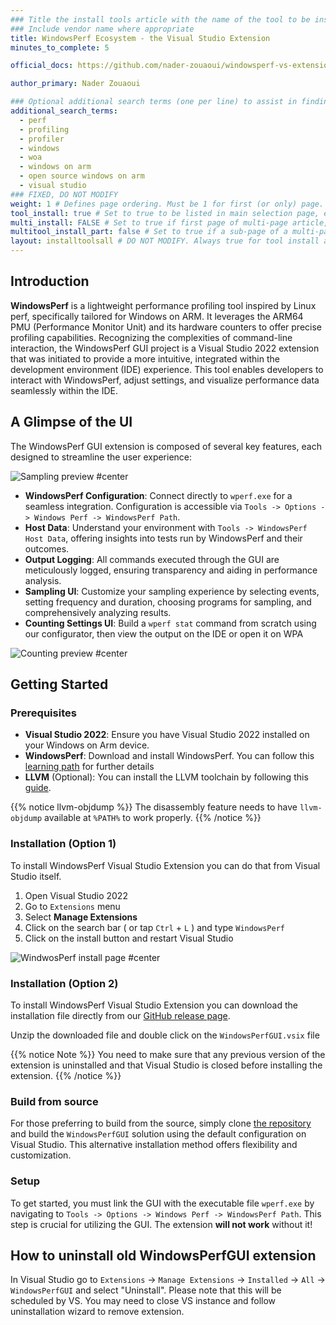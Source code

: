 ```yaml
---
### Title the install tools article with the name of the tool to be installed
### Include vendor name where appropriate
title: WindowsPerf Ecosystem - the Visual Studio Extension
minutes_to_complete: 5

official_docs: https://github.com/nader-zouaoui/windowsperf-vs-extension

author_primary: Nader Zouaoui

### Optional additional search terms (one per line) to assist in finding the article
additional_search_terms:
  - perf
  - profiling
  - profiler
  - windows
  - woa
  - windows on arm
  - open source windows on arm
  - visual studio
### FIXED, DO NOT MODIFY
weight: 1 # Defines page ordering. Must be 1 for first (or only) page.
tool_install: true # Set to true to be listed in main selection page, else false
multi_install: FALSE # Set to true if first page of multi-page article, else false
multitool_install_part: false # Set to true if a sub-page of a multi-page article, else false
layout: installtoolsall # DO NOT MODIFY. Always true for tool install articles
---
```


## Introduction

**WindowsPerf** is a lightweight performance profiling tool inspired by Linux perf, specifically tailored for Windows on ARM. It leverages the ARM64 PMU (Performance Monitor Unit) and its hardware counters to offer precise profiling capabilities. Recognizing the complexities of command-line interaction, the WindowsPerf GUI project is a Visual Studio 2022 extension that was initiated to provide a more intuitive, integrated within the development environment (IDE) experience. This tool enables developers to interact with WindowsPerf, adjust settings, and visualize performance data seamlessly within the IDE.

## A Glimpse of the UI

The WindowsPerf GUI extension is composed of several key features, each designed to streamline the user experience:

![Sampling preview #center](../_images/wperf-vs-extension-sampling-preview.png)

- **WindowsPerf Configuration**: Connect directly to `wperf.exe` for a seamless integration. Configuration is accessible via `Tools -> Options -> Windows Perf -> WindowsPerf Path`.
- **Host Data**: Understand your environment with `Tools -> WindowsPerf Host Data`, offering insights into tests run by WindowsPerf and their outcomes.
- **Output Logging**: All commands executed through the GUI are meticulously logged, ensuring transparency and aiding in performance analysis.
- **Sampling UI**: Customize your sampling experience by selecting events, setting frequency and duration, choosing programs for sampling, and comprehensively analyzing results.
- **Counting Settings UI**: Build a `wperf stat` command from scratch using our configurator, then view the output on the IDE or open it on WPA

![Counting preview #center](../_images/wperf-vs-extension-counting-preview.png)

## Getting Started

### Prerequisites

- **Visual Studio 2022**: Ensure you have Visual Studio 2022 installed on your Windows on Arm device.
- **WindowsPerf**: Download and install WindowsPerf. You can follow this [learning path](../wperf) for further details
- **LLVM** (Optional): You can install the LLVM toolchain by following this [guide](../llvm-woa).

{{% notice llvm-objdump %}}
The disassembly feature needs to have `llvm-objdump` available at `%PATH%` to work properly.
{{% /notice %}}

### Installation (Option 1)

To install WindowsPerf Visual Studio Extension you can do that from Visual Studio itself.

1. Open Visual Studio 2022
2. Go to `Extensions` menu
3. Select **Manage Extensions**
4. Click on the search bar ( or tap `Ctrl` + `L` ) and type `WindowsPerf`
5. Click on the install button and restart Visual Studio

![WindwosPerf install page #center](../_images/wperf-vs-extension-install-page.png)

### Installation (Option 2)

To install WindowsPerf Visual Studio Extension you can download the installation file directly from our [GitHub release page](https://github.com/arm-developer-tools/windowsperf-vs-extension/releases).

Unzip the downloaded file and double click on the `WindowsPerfGUI.vsix` file

{{% notice Note %}}
You need to make sure that any previous version of the extension is uninstalled and that Visual Studio is closed before installing the extension.
{{% /notice %}}

### Build from source

For those preferring to build from the source, simply clone [the repository](https://github.com/arm-developer-tools/windowsperf-vs-extension) and build the `WindowsPerfGUI` solution using the default configuration on Visual Studio. This alternative installation method offers flexibility and customization.

### Setup

To get started, you must link the GUI with the executable file `wperf.exe` by navigating to `Tools -> Options -> Windows Perf -> WindowsPerf Path`. This step is crucial for utilizing the GUI. The extension **will not work** without it!

## How to uninstall old WindowsPerfGUI extension

In Visual Studio go to `Extensions` -> `Manage Extensions` -> `Installed` -> `All` -> `WindowsPerfGUI` and select "Uninstall". Please note that this will be scheduled by VS. You may need to close VS instance and follow uninstallation wizard to remove extension.
